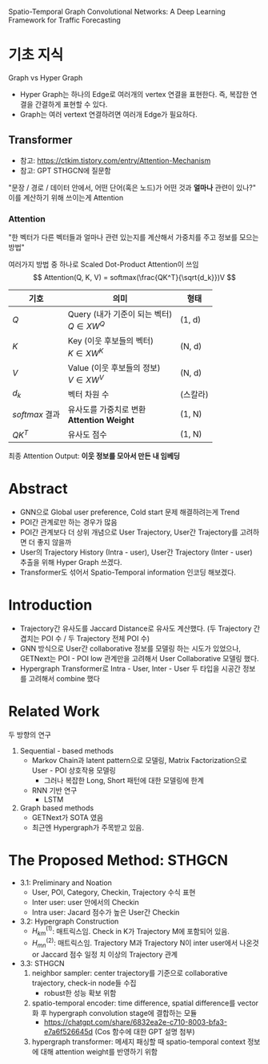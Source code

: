 Spatio-Temporal Graph Convolutional Networks: A Deep Learning Framework for Traffic Forecasting

# 기초 지식
Graph vs Hyper Graph
- Hyper Graph는 하나의 Edge로 여러개의 vertex 연결을 표현한다. 즉, 복잡한 연결을 간결하게 표현할 수 있다.
- Graph는 여러 vertext 연결하려면 여러개 Edge가 필요하다.

## Transformer
- 참고: https://ctkim.tistory.com/entry/Attention-Mechanism
- 참고: GPT STHGCN에 질문함

"문장 / 경로 / 데이터 안에서, 어떤 단어(혹은 노드)가 어떤 것과 **얼마나** 관련이 있나?"
이를 계산하기 위해 쓰이는게 Attention

### Attention
"한 벡터가 다른 벡터들과 얼마나 관련 있는지를 계산해서 가중치를 주고 정보를 모으는 방법"

여러가지 방법 중 하나로 Scaled Dot-Product Attention이 쓰임
$$
Attention(Q, K, V) = softmax(\frac{QK^T}{\sqrt{d_k}})V
$$

| 기호           | 의미                                    | 형태     |
| ------------ | ------------------------------------- | ------ |
| $Q$          | Query (내가 기준이 되는 벡터)<br>$Q \in{XW^Q}$ | (1, d) |
| $K$          | Key (이웃 후보들의 벡터)<br>$K \in{XW^K}$     | (N, d) |
| $V$          | Value (이웃 후보들의 정보)<br>$V \in{XW^V}$   | (N, d) |
| $d_k$        | 벡터 차원 수                               | (스칼라)  |
| $softmax$ 결과 | 유사도를 가중치로 변환<br>**Attention Weight**  | (1, N) |
| $QK^T$       | 유사도 점수                                | (1, N) |
최종 Attention Output: **이웃 정보를 모아서 만든 내 임베딩**


# Abstract
- GNN으로 Global user preference, Cold start 문제 해결하려는게 Trend
- POI간 관계로만 하는 경우가 많음
- POI간 관계보다 더 상위 개념으로 User Trajectory, User간 Trajectory를 고려하면 더 좋지 않을까
- User의 Trajectory History (Intra - user), User간 Trajectory (Inter - user) 추출을 위해 Hyper Graph 쓰겠다.
- Transformer도 섞어서 Spatio-Temporal information 인코딩 해보겠다. 

# Introduction
- Trajectory간 유사도를 Jaccard Distance로 유사도 계산했다. (두 Trajectory 간 겹치는 POI 수 / 두 Trajectory 전체 POI 수)
- GNN 방식으로 User간 collaborative 정보를 모델링 하는 시도가 있었으나, GETNext는 POI - POI low 관계만을 고려해서 User Collaborative 모델링 했다.
- Hypergraph Transformer로 Intra - User, Inter - User 두 타입을 시공간 정보를 고려해서 combine 했다

# Related Work
두 방향의 연구
1. Sequential - based methods
	- Markov Chain과 latent pattern으로 모델링, Matrix Factorization으로 User - POI 상호작용 모델링
		- 그러나 복잡한 Long, Short 패턴에 대한 모델링에 한계
	- RNN 기반 연구
		- LSTM
2. Graph based methods
	- GETNext가 SOTA 였음
	- 최근엔 Hypergraph가 주목받고 있음.

# The Proposed Method: STHGCN
- 3.1: Preliminary and Noation
	- User, POI, Category, Checkin, Trajectory 수식 표현
	- Inter user: user 안에서의 Checkin
	- Intra user: Jacard 점수가 높은 User간 Checkin
- 3.2: Hypergraph Construction
	- $H^{(1)}_{km}$: 매트릭스임. Check in K가 Trajectory M에 포함되어 있음.
	- $H^{(2)}_{mn}$: 매트릭스임. Trajectory M과 Trajectory N이 inter user에서 나온것 or Jaccard 점수 일정 치 이상의 Trajectory 관계
- 3.3: STHGCN
	1. neighbor sampler: center trajectory를 기준으로 collaborative trajectory, check-in node들 수집
		- robust한 성능 확보 위함
	2. spatio-temporal encoder: time difference, spatial difference를 vector화 후 hypergraph convolution stage에 결합하는 모듈
		- https://chatgpt.com/share/6832ea2e-c710-8003-bfa3-e7a6f526645d (Cos 함수에 대한 GPT 설명 첨부)
	3. hypergraph transformer: 메세지 패싱할 때 spatio-temporal context 정보에 대해 attention weight를 반영하기 위함